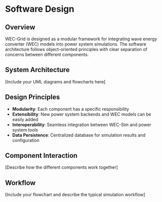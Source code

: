 # Software Design

## Overview

WEC-Grid is designed as a modular framework for integrating wave energy converter (WEC) models into power system simulations. The software architecture follows object-oriented principles with clear separation of concerns between different components.

## System Architecture

[Include your UML diagrams and flowcharts here]

## Design Principles

- **Modularity**: Each component has a specific responsibility
- **Extensibility**: New power system backends and WEC models can be easily added
- **Interoperability**: Seamless integration between WEC-Sim and power system tools
- **Data Persistence**: Centralized database for simulation results and configuration

## Component Interaction

[Describe how the different components work together]

## Workflow

[Include your flowchart and describe the typical simulation workflow]

